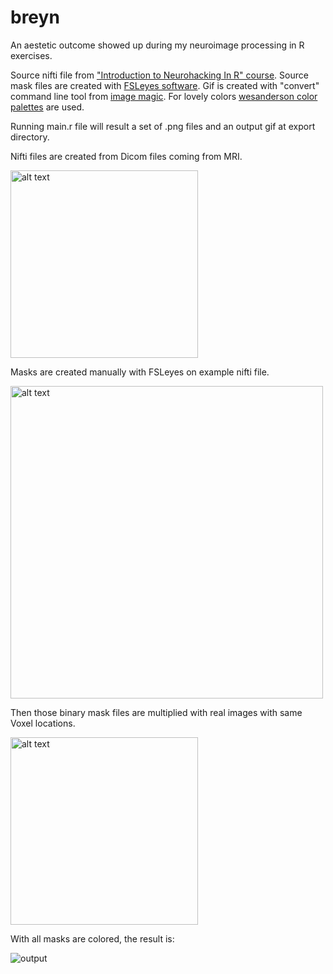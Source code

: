 # breyn
An aestetic outcome showed up during my neuroimage processing in R exercises.

Source nifti file from ["Introduction to Neurohacking In R" course](https://www.coursera.org/learn/neurohacking). Source mask files are created with [FSLeyes software](https://fsl.fmrib.ox.ac.uk/fsl/fslwiki/FSLeyes). Gif is created with "convert" command line tool from [image magic](http://www.imagemagick.org/script/convert.php). For lovely colors [wesanderson color palettes](https://github.com/karthik/wesanderson) are used. 

Running main.r file will result a set of .png files and an output gif at export directory.

Nifti files are created from Dicom files coming from MRI.

<img src="https://user-images.githubusercontent.com/3127881/80032597-13f60b80-84f4-11ea-8d13-0eff5b42523e.png" alt="alt text" width="300">

Masks are created manually with FSLeyes on example nifti file.

<img src="https://user-images.githubusercontent.com/3127881/80032175-77336e00-84f3-11ea-926f-7cd764b83fbb.png" alt="alt text" width="500">

Then those binary mask files are multiplied with real images with same Voxel locations.

<img src="https://user-images.githubusercontent.com/3127881/80033294-2290f280-84f5-11ea-8151-880369309a55.png" alt="alt text" width="300">

With all masks are colored, the result is:

![output](https://user-images.githubusercontent.com/3127881/80033484-7dc2e500-84f5-11ea-910c-ecb360ccaf6e.gif)
